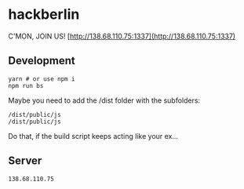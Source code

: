 # hackberlin

C'MON, JOIN US! [http://138.68.110.75:1337](http://138.68.110.75:1337)

## Development
```
yarn # or use npm i
npm run bs
```

Maybe you need to add the /dist folder with the subfolders:
```
/dist/public/js
/dist/public/js
```
Do that, if the build script keeps acting like your ex...

## Server
`138.68.110.75`